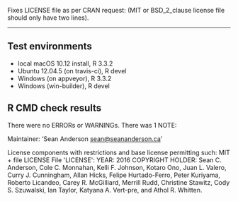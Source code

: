 Fixes LICENSE file as per CRAN request: (MIT or BSD_2_clause license 
file should only have two lines).

---

## Test environments
* local macOS 10.12 install, R 3.3.2
* Ubuntu 12.04.5 (on travis-ci), R devel
* Windows (on appveyor), R 3.3.2
* Windows (win-builder), R devel

## R CMD check results
There were no ERRORs or WARNINGs. There was 1 NOTE:

Maintainer: ‘Sean Anderson <sean@seananderson.ca>’

License components with restrictions and base license permitting such:
  MIT + file LICENSE
File 'LICENSE':
  YEAR: 2016
  COPYRIGHT HOLDER: Sean C. Anderson, Cole C. Monnahan, Kelli F. Johnson, Kotaro Ono, Juan L. Valero, Curry J. Cunningham, Allan Hicks, Felipe Hurtado-Ferro, Peter Kuriyama, Roberto Licandeo, Carey R. McGilliard, Merrill Rudd, Christine Stawitz, Cody S. Szuwalski, Ian Taylor, Katyana A. Vert-pre, and Athol R. Whitten.
